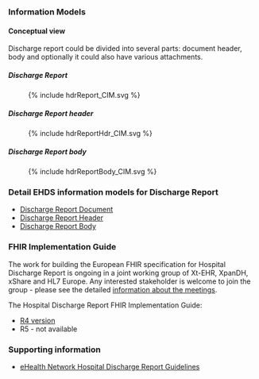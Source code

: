 ### Information Models
#### Conceptual view

Discharge report could be divided into several parts: document header, body and optionally it could also have various attachments.

##### Discharge Report
<figure>
  {% include hdrReport_CIM.svg %}
</figure>

##### Discharge Report header
<figure>
  {% include hdrReportHdr_CIM.svg %}
</figure>

##### Discharge Report body
<figure>
  {% include hdrReportBody_CIM.svg %}
</figure>

### Detail EHDS information models for Discharge Report
- [Discharge Report Document](StructureDefinition-EHDSDischargeReport.html)
- [Discharge Report Header](StructureDefinition-EHDSDischargeReportHeader.html)
- [Discharge Report Body](StructureDefinition-EHDSDischargeReportBody.html)

### FHIR Implementation Guide

The work for building the European FHIR specification for Hospital Discharge Report is ongoing in a joint working group of Xt-EHR, XpanDH, xShare and HL7 Europe. Any interested stakeholder is welcome to join the group - please see the detailed [information about the meetings](https://confluence.hl7.org/display/HEU/Meetings+PS-HDR-Base).

The Hospital Discharge Report FHIR Implementation Guide:
- [R4 version](https://build.fhir.org/ig/hl7-eu/hdr/)
- R5 - not available


### Supporting information
-  [eHealth Network Hospital Discharge Report Guidelines](https://health.ec.europa.eu/document/download/cbb2efd4-82b4-4127-ab58-0aaedf662df6_en?filename=ehn_hdr_guidelines_en.pdf)
